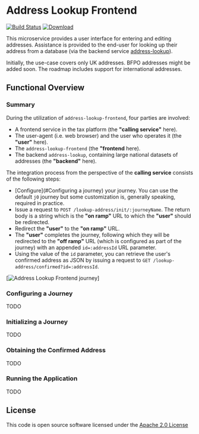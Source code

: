 # Address Lookup Frontend

[![Build Status](https://travis-ci.org/hmrc/address-lookup-frontend.svg)](https://travis-ci.org/hmrc/address-lookup-frontend-new) [ ![Download](https://api.bintray.com/packages/hmrc/releases/address-lookup-frontend-new/images/download.svg) ](https://bintray.com/hmrc/releases/address-lookup-frontend/_latestVersion)

This microservice provides a user interface for entering and editing addresses. Assistance is provided to the end-user for looking up their address from a database (via the backend service [address-lookup](https://github.com/hmrc/address-lookup)).

Initially, the use-case covers only UK addresses. BFPO addresses might be added soon. The roadmap includes support for international addresses.

## Functional Overview

### Summary

During the utilization of `address-lookup-frontend`, four parties are involved:

* A frontend service in the tax platform (the **"calling service"** here).
* The user-agent (i.e. web browser) and the user who operates it (the **"user"** here).
* The `address-lookup-frontend` (the **"frontend** here).
* The backend `address-lookup`, containing large national datasets of addresses (the **"backend"** here).

The integration process from the perspective of the **calling service** consists of the following steps:

* [Configure](#Configuring a journey) your journey. You can use the default `j0` journey but some customization is, generally speaking, required in practice.
* Issue a request to `POST /lookup-address/init/:journeyName`. The return body is a string which is the **"on ramp"** URL to which the **"user"** should be redirected.
* Redirect the **"user"** to the **"on ramp"** URL.
* The **"user"** completes the journey, following which they will be redirected to the **"off ramp"** URL (which is configured as part of the journey) with an appended `id=:addressId` URL parameter.
* Using the value of the `id` parameter, you can retrieve the user's confirmed address as JSON by issuing a request to `GET /lookup-address/confirmed?id=:addressId`. 

[![Address Lookup Frontend journey](https://www.draw.io/?lightbox=1&highlight=0000ff&edit=_blank&layers=1&nav=1&title=Address%20Lookup%20Frontend#R7Vxbk%2BMmFv41rto8tEugqx%2BnPd3Jbs1mpqaTyu5TCkvIZkcSXkket%2FPrA%2BgOyFZ7JNuZ2A9uCSNAnO98nHM49Mxcxq8%2Fpmi7%2BTcNcDSDRvA6M9%2FPIFx4NvvmBYeiACyMRVGyTklQljUFL%2BQPXBYaZemOBDjrVMwpjXKy7Rb6NEmwn3fKUJrSfbdaSKNur1u0xkrBi48itfQ3EuSbotSDTlP%2BEybrTdUzcMr3i1FVuXyTbIMCum8VmU8zc5lSmhdX8esSR3zyqnmpnssP1WBm5uMmjyN2A9il%2BPm552Ew5GE2%2FBQnebu7vvZcw1lh07QXgRm6tvngFg18RdGubP8DpV92W6XblO6SAAdlt%2FsNyfHLFvn81z2DTHdU9RwZ7CakSf6MYhJx7CzpLiU4ZW3%2FjPfljyVaAK%2BMIrJO2I3P3odVYxVIFC1pRNn1%2B4QmmLeep%2FQLrgpn0HTEh%2F0SoGxTjzFCKxx9ohnJCe00%2BRWnOWHQ%2BCBVyOm29eu7ciQrmuc0roZaTggsp43Vxa8SwhpRgBoeTK8wjXGeHliV8gHHLJFR6pRX3u4bfJpGWbZpYRPaZSEqdWJdN90Inl2Ush%2BGA0%2FBwQuOuCLecTA1Dhb2DeFgoeDgKSB3FFyeDUx7KAysCWBQLdstHCxpEpI0vkPh4oRwWSgAC4dgtfJsjEITLhgWgKWAYQadiHX6uGIXa37x6ePLL3VhWpWyvkjC6YP1%2Fe5%2FTMIJPlS1WOGqqTcKqMBbQdXGEINLYGMvsHRA8uDKFEAaQby16CrxWqp4AdSI15lGuurSr4gDJ8E7boRzZYlQlhG%2FK4E3TTp%2BJfl%2FOAXM7fLuvyUh8OtPOCXsrbg%2BirJiLDhQzHtputl4Wb9%2BWctFpmP7hueawAE%2BCB56RNKaclsz41VZiiOUk6%2FdIejEUPbwiRI2uFriUJK4JUuyGHr5VNt6lxoClt1pCJhSQzlK1zhXGhKoqF%2F7TKBAdU1QaODHJz0LMPVnDcPnqHQubocCRlBoF3bFC9yrKnSlv98iJyyMvu9aStZ1aRcOWFRPSSkrXDTzWa21pVnu00C07D7OXNa%2Bg2Iuj%2BJbfYKthQXr1vWVjr8rPCzc29JaNRKDgiDFWaZKItKHaNh0bvmlf4gIE0J64wIAQHJ5gKFKwNEIwJtGAKrrO60ddJ5l088kxdp%2FHF%2F97OicNkqPWUjDjSFF72QbZrAxZEhjVoAxpTVkqqtsESkx%2FoHjbX74YVrwdBzat7sxGpf1YkCEeiCODjRGJxKmjbOR5p1oqQdpTN7o0Kq25RWyI7ohB4GsTjSfXRQt6p%2Fu%2BgZ2d4Q0DDM8gRqYihr8hJKAAUtZtZ6pLnq0ofFql934UrVYSHJxVHb0LrZSmbYy50X4ZVKvPWHjFm57dSO8duHDj0YgcAiBFJC7hZXMO7H%2BDOcX%2B5ormXNVOBVRoBpQFzeMTsFJMld0wdiR4CSRDFyMZhjJLU0KJ9WRebNj61d7Dd%2BVxwkAkLB0XZezIsaLR35BO%2B7b6P%2FEq0tlqpyggxN%2BkmwJaEQ4kvlay%2Beb%2BQCC8%2Fig33wdlTGsAYzRkAJX9eeisYItdBwhc8tTElyLOCTnLPR87Ps654xNiWVPRTU2uC7VXHqTaTTScIeQhnUzpGGY7pzNtr2wTNe1Qadby4Vzz2a0YjvsxlsszqQTT%2FaG5XGOZ17o9%2FE6OHpOmegfMFdwYxkRnKjZKlVgdBdH7%2FycHtvqrzf1RZLAI%2FK%2FrAVPtDVYfGZqQkCRJnAz1kZPLKGbRTANAShig4rYfsOMro1fMz4Jd3Gp4tLmfFxIWmpMZ1qy7skIqO%2BmzAk4Re1F8kuv2CyZC82pqN2SHVF4pjnoyGFRuaEJ6Vvd9BT0XbA3TxUiKGLAYDamUacLGUj8uscznoiRs9IZH7Hz%2Fx1PuX6kyUPK9zTrAk4rnz%2BorCLsrSr5Gw4y%2BQQNxa9rnhM%2FXyGG8rmgl8%2FYz5coiuiOdyiy5E0RledTCjhsswLe9qimYxhCvekYOCvH5nH9KksuwmHeS3ljsFXf1kvbvNTxlTsGX8nJihq6Ut2HhD4czUD7u7sMclqarYlxT%2BYxyCJV7YV%2F1XSw5ITxqrHyFAU%2FosxhRPf%2BBqX5HCUJzRG3J36HLQ1Kixf8BinKaaaSTsqmTEwCvm2iKm39wwhCtiW91aitdrUCE8hYlwBzS1bGsRC1uJnILIGqWaJVj34hS4EjMNkOCDSkfMRzd0BMCZdKQyPaJNJcqrsfjSnxkZsanyXrQsKo4KIOKlPMVn%2B0EhU4LsqwGattP87s9zNNMnuvzg%2Fwa5TV45hS9HJIefCuHPasPrbWRq9Wg1UYfmO27EOVCnWo7rstjLKTLb%2BKuqV6DTICPVR0JrPoF9VjxHJi9ZA9h8n2woDTJRbz3Ni3KWV9Kg1NRyxAZ5dOianzUNKf6H0ij%2Be4Y%2BzKjrHGnBxro0SCJeOuObSYpMsv6zzoAAvYc89sPl1IQteaA6f5uFI3EwJLtY6r1DPuOeDgr5R71qZCqHBhZYLVNxNsCw6K8MMek2uCCD6Ac9j%2BdFEnH%2FEaimYPuHO39fE6zVoDQ%2FhvTWhTNjGrKNawjDZ531Ia5CSWAFCjn0WU2iCZMG4CkoqD0UZOtUnydVyK15YjU4SX5gwiqfrsiv%2BbA108%2FB65GjFyJa1LD7qN0YtFrlQf%2BGMDGyPCKMh6gJYxDeUg3BYas%2BRvsCH%2BpsJpEz4N8JbRv3Zf7A6s8YBlw1sClurP%2FJMDK6YZB42PMh5j56DZFdy2J6K9wh%2BFxmpHooAka3aZoBiL8OlMRN27h4iM%2BpxRgdJWXL4%2B6teQX32g5Y7D6XAoJxtcF4dqdOWXjWAlH5UrIf9THmSDRpjSmA%2BBkx8RUKUhf%2FuUMqChiBMb5ULxN5RmGtBV%2BI1RsmMgOByJ29xBN%2Baqali3hDo1oax0kEJxBoHzHiYMe6nAFn7Y0u0uQjlzamoIKpATp3oujSLozV27BpJTeEjfOZZkArOrxewqUFIT19reAMq%2BCNAIGqqzlisDv%2BQ1UaNe%2B%2Fjw2NN5s%2BiucLEO82orwY09aUx3xhqRsaCUTwF1ydg6mMkRxFFgph4%2BXdbprp1shx0zt7hB1gCq7V0KfH1FJBJx%2FAqXJZwMtN1GbDLFhqPiUAhYtjoKQyWv4o7HC%2BLRglfEYxV1uoWjAUe3ZseKCw7YK%2BkLlN9A2q8nnx%2BT9%2BuHRgmVI21yQ9NFteG1sg7%2FWpCDRyHnyTt0QxM83g45OQPs3HRE5djbaOmIM55cWP1b1qJ6889tzac%2FAQ%3D%3D)]

### Configuring a Journey

TODO

### Initializing a Journey

TODO

### Obtaining the Confirmed Address

TODO

### Running the Application

TODO

## License

This code is open source software licensed under the [Apache 2.0 License]("http://www.apache.org/licenses/LICENSE-2.0.html")